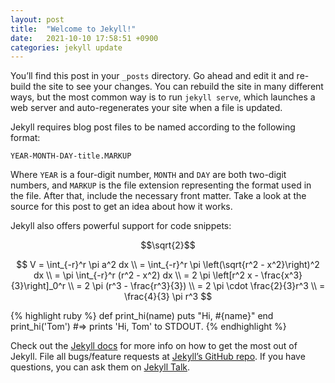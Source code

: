 ```yaml
---
layout: post
title:  "Welcome to Jekyll!"
date:   2021-10-10 17:58:51 +0900
categories: jekyll update
---
```


<!--<script type="text/x-mathjax-config">MathJax.Hub.Config({tex2jax:{inlineMath:[['\$','\$'],['\\(','\\)']],processEscapes:true},CommonHTML: {matchFontHeight:false}});</script>-->
<script type="text/javascript"
  src="https://cdn.mathjax.org/mathjax/latest/MathJax.js?config=TeX-AMS-MML_HTMLorMML">
</script>
<!--<script type="text/javascript" async src="https://cdnjs.cloudflare.com/ajax/libs/mathjax/2.7.1/MathJax.js?config=TeX-MML-AM_CHTML"></script>-->

You’ll find this post in your `_posts` directory. Go ahead and edit it and re-build the site to see your changes. You can rebuild the site in many different ways, but the most common way is to run `jekyll serve`, which launches a web server and auto-regenerates your site when a file is updated.

Jekyll requires blog post files to be named according to the following format:

`YEAR-MONTH-DAY-title.MARKUP`

Where `YEAR` is a four-digit number, `MONTH` and `DAY` are both two-digit numbers, and `MARKUP` is the file extension representing the format used in the file. After that, include the necessary front matter. Take a look at the source for this post to get an idea about how it works.

Jekyll also offers powerful support for code snippets:

$$\sqrt{2}$$

$$
  V = \int_{-r}^r \pi a^2 dx \\
  = \int_{-r}^r \pi \left(\sqrt{r^2 - x^2}\right)^2 dx \\
  = \pi \int_{-r}^r (r^2 - x^2) dx \\
  = 2 \pi \left[r^2 x - \frac{x^3}{3}\right]_0^r  \\
  = 2 \pi (r^3 - \frac{r^3}{3}) \\
  = 2 \pi \cdot \frac{2}{3}r^3 \\
  = \frac{4}{3} \pi r^3
$$


{% highlight ruby %}
def print_hi(name)
  puts "Hi, #{name}"
end
print_hi('Tom')
#=> prints 'Hi, Tom' to STDOUT.
{% endhighlight %}

Check out the [Jekyll docs][jekyll-docs] for more info on how to get the most out of Jekyll. File all bugs/feature requests at [Jekyll’s GitHub repo][jekyll-gh]. If you have questions, you can ask them on [Jekyll Talk][jekyll-talk].

[jekyll-docs]: https://jekyllrb.com/docs/home
[jekyll-gh]:   https://github.com/jekyll/jekyll
[jekyll-talk]: https://talk.jekyllrb.com/

